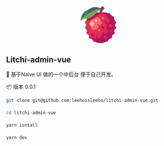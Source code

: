 
<p align="center"><img width="100" src="./src/assets/img/logo.png" alt="logo"></p>

## Litchi-admin-vue

🎉 基于Naive UI 做的一个中后台 便于自己开发。

📦 版本 0.0.1


```bash
git clone git@github.com:leehoisleeho/litchi-admin-vue.git

cd litchi-admin-vue

yarn isntall

yarn dev
```




